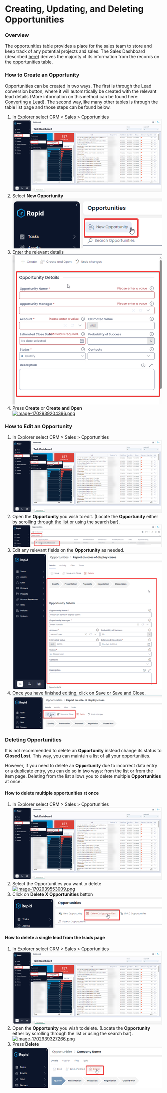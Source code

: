 # Creating, Updating, and Deleting Opportunities

### Overview

The opportunities table provides a place for the sales team to store and keep track of any potential projects and sales. The Sales Dashboard (described [here](https://docs.rapidplatform.com/books/crm-client-relations-manager/page/sales-dashboard)) derives the majority of its information from the records on the opportunities table.

### How to Create an Opportunity

Opportunities can be created in two ways. The first is through the Lead conversion button, where it will automatically be created with the relevant lead details (More information on this method can be found here: [Converting a Lead](https://docs.rapidplatform.com/books/crm-client-relations-manager/page/converting-a-lead)). The second way, like many other tables is through the table list page and those steps can be found below.

1. In Explorer select CRM &gt; Sales &gt; Opportunities  
    [![image-1702939045206.png](./7o6B6wv9JHmLdYfs-image-1702939045206.png)](./7o6B6wv9JHmLdYfs-image-1702939045206.png)
2. Select ****New Opportunity**** [![image-1702939085675.png](./BbOkBY2Zw2oIpz0V-image-1702939085675.png)](https://docs.rapidplatform.com/uploads/images/gallery/2023-12/BbOkBY2Zw2oIpz0V-image-1702939085675.png)
3. Enter the relevant details  
    [![image-1702939125575.png](./zDW9eBmdXnIgNoAg-image-1702939125575.png)](./zDW9eBmdXnIgNoAg-image-1702939125575.png)
4. Press **Create** or **Create and Open**  
    [![image-1702939204396.png](https://docs.rapidplatform.com/uploads/images/gallery/2023-12/scaled-1680-/haTIU9Oa8gDyE682-image-1702939204396.png)](https://docs.rapidplatform.com/uploads/images/gallery/2023-12/haTIU9Oa8gDyE682-image-1702939204396.png)

### How to Edit an Opportunity

1. In Explorer select CRM &gt; Sales &gt; Opportunities  
    [![image-1702939045206.png](./7o6B6wv9JHmLdYfs-image-1702939045206_2.png)](./7o6B6wv9JHmLdYfs-image-1702939045206_2.png)
2. Open the **Opportunity** you wish to edit. (Locate the **Opportunity** either by scrolling through the list or using the search bar).  
    [![image-1702939327266.png](./QqW5LrH5oZvlm2C6-image-1702939327266.png)](./QqW5LrH5oZvlm2C6-image-1702939327266.png)
3. Edit any relevant fields on the **Opportunity** as needed.  
    [![image-1702939368542.png](./RPRY9HtzC0osTz4q-image-1702939368542.png)](./RPRY9HtzC0osTz4q-image-1702939368542.png)
4. Once you have finished editing, click on Save or Save and Close.  
    [![image-1702939421959.png](./ZSC4XurggW4nUnhF-image-1702939421959.png)](https://docs.rapidplatform.com/uploads/images/gallery/2023-12/ZSC4XurggW4nUnhF-image-1702939421959.png)

### Deleting Opportunities

It is not recommended to delete an **Opportunity** instead change its status to **Closed Lost**. This way, you can maintain a list of all your opportunities.

However, if you need to delete an **Opportunity** due to incorrect data entry or a duplicate entry, you can do so in two ways: from the list or from the item page. Deleting from the list allows you to delete multiple **Opportunities** at once.

#### How to delete multiple opportunities at once

1. In Explorer select CRM &gt; Sales &gt; Opportunities  
    [![image-1702939045206.png](./7o6B6wv9JHmLdYfs-image-1702939045206_3.png)](./7o6B6wv9JHmLdYfs-image-1702939045206_3.png)
2. Select the Opportunities you want to delete  
    [![image-1702939553009.png](https://docs.rapidplatform.com/uploads/images/gallery/2023-12/scaled-1680-/Onbt6GFKMfiDuzK5-image-1702939553009.png)](https://docs.rapidplatform.com/uploads/images/gallery/2023-12/Onbt6GFKMfiDuzK5-image-1702939553009.png)
3. Click on **Delete X Opportunities** button  
    [![image-1702939591607.png](./pjLe4l50eML593Xz-image-1702939591607.png)](./pjLe4l50eML593Xz-image-1702939591607.png)

#### How to delete a single lead from the leads page

1. In Explorer select CRM &gt; Sales &gt; Opportunities  
    [![image-1702939045206.png](./7o6B6wv9JHmLdYfs-image-1702939045206_4.png)](https://docs.rapidplatform.com/uploads/images/gallery/2023-12/7o6B6wv9JHmLdYfs-image-1702939045206.png)
2. Open the **Opportunity** you wish to delete. (Locate the **Opportunity** either by scrolling through the list or using the search bar).  
    [![image-1702939327266.png](https://docs.rapidplatform.com/uploads/images/gallery/2023-12/scaled-1680-/QqW5LrH5oZvlm2C6-image-1702939327266.png)](https://docs.rapidplatform.com/uploads/images/gallery/2023-12/QqW5LrH5oZvlm2C6-image-1702939327266.png)
3. Press **Delete**  
    [![image-1702939652832.png](./CN0W9UxNbFzTI0Qf-image-1702939652832.png)](https://docs.rapidplatform.com/uploads/images/gallery/2023-12/CN0W9UxNbFzTI0Qf-image-1702939652832.png)
